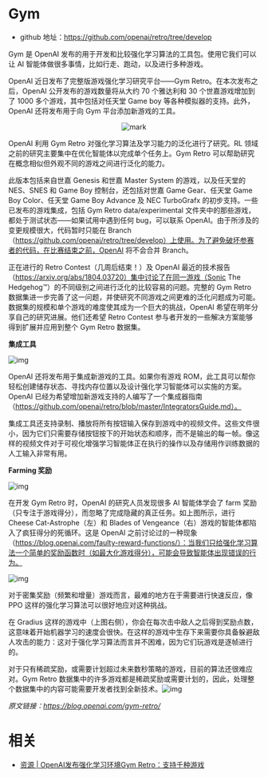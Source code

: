 # Gym

- github 地址：https://github.com/openai/retro/tree/develop



Gym 是 OpenAI 发布的用于开发和比较强化学习算法的工具包。使用它我们可以让 AI 智能体做很多事情，比如行走、跑动，以及进行多种游戏。


OpenAI 近日发布了完整版游戏强化学习研究平台——Gym Retro。在本次发布之后，OpenAI 公开发布的游戏数量将从大约 70 个雅达利和 30 个世嘉游戏增加到了 1000 多个游戏，其中包括对任天堂 Game boy 等各种模拟器的支持。此外，OpenAI 还将发布用于向 Gym 平台添加新游戏的工具。

<center>

![mark](http://images.iterate.site/blog/image/20191103/WVL1TyPqXVSb.png?imageslim)

</center>

OpenAI 利用 Gym Retro 对强化学习算法及学习能力的泛化进行了研究。RL 领域之前的研究主要集中在优化智能体以完成单个任务上。Gym Retro 可以帮助研究在概念相似但外观不同的游戏之间进行泛化的能力。

此版本包括来自世嘉 Genesis 和世嘉 Master System 的游戏，以及任天堂的 NES、SNES 和 Game Boy 控制台，还包括对世嘉 Game Gear、任天堂 Game Boy Color、任天堂 Game Boy Advance 及 NEC TurboGrafx 的初步支持。一些已发布的游戏集成，包括 Gym Retro data/experimental 文件夹中的那些游戏，都处于测试状态——如果试用中遇到任何 bug，可以联系 OpenAI。由于所涉及的变更规模很大，代码暂时只能在 Branch（https://github.com/openai/retro/tree/develop）上使用。为了避免破坏参赛者的代码，在比赛结束之前，OpenAI 将不会合并 Branch。



正在进行的 Retro Contest（几周后结束！）及 OpenAI 最近的技术报告（https://arxiv.org/abs/1804.03720）集中讨论了在同一游戏（Sonic The Hedgehog™）的不同级别之间进行泛化的比较容易的问题。完整的 Gym Retro 数据集进一步完善了这一问题，并使研究不同游戏之间更难的泛化问题成为可能。数据集的规模和单个游戏的难度使其成为一个巨大的挑战，OpenAI 希望在明年分享自己的研究进展。他们还希望 Retro Contest 参与者开发的一些解决方案能够得到扩展并应用到整个 Gym Retro 数据集。



**集成工具**





![img](https://mmbiz.qpic.cn/mmbiz_png/KmXPKA19gW9aGy5KibRbtI61b29vJbh8ibaeY7KjpsbMQG4myA1tGXhibxje0o1aN9U9N4vow1p8zLpMGoxa52d9g/640?wx_fmt=png&tp=webp&wxfrom=5&wx_lazy=1&wx_co=1)



OpenAI 还将发布用于集成新游戏的工具。如果你有游戏 ROM，此工具可以帮你轻松创建储存状态、寻找内存位置以及设计强化学习智能体可以实施的方案。OpenAI 已经为希望增加新游戏支持的人编写了一个集成器指南（https://github.com/openai/retro/blob/master/IntegratorsGuide.md）。



集成工具还支持录制、播放将所有按钮输入保存到游戏中的视频文件。这些文件很小，因为它们只需要存储按钮按下的开始状态和顺序，而不是输出的每一帧。像这样的视频文件对于可视化增强学习智能体正在执行的操作以及存储用作训练数据的人工输入非常有用。



**Farming 奖励**





![img](https://mmbiz.qpic.cn/mmbiz_png/KmXPKA19gW9aGy5KibRbtI61b29vJbh8ibKIvkpiaic1OSYISYWlZXzItwsbbsaCjtWDicVMd9JPBfibnaJK2v1j0icqg/640?wx_fmt=png&tp=webp&wxfrom=5&wx_lazy=1&wx_co=1)



在开发 Gym Retro 时，OpenAI 的研究人员发现很多 AI 智能体学会了 farm 奖励（只专注于游戏得分），而忽略了完成隐藏的真正任务。如上图所示，进行 Cheese Cat-Astrophe（左）和 Blades of Vengeance（右）游戏的智能体都陷入了疯狂得分的死循环。这是 OpenAI 之前讨论过的一种现象（https://blog.openai.com/faulty-reward-functions/）：当我们只给强化学习算法一个简单的奖励函数时（如最大化游戏得分），可能会导致智能体出现错误的行为。





![img](https://mmbiz.qpic.cn/mmbiz_png/KmXPKA19gW9aGy5KibRbtI61b29vJbh8ibZVRVk1paqRBRCwGYLWzE8vumSdeJzJYn5ic1tITnUQvEagSicFNXh2Xg/640?wx_fmt=png&tp=webp&wxfrom=5&wx_lazy=1&wx_co=1)



对于密集奖励（频繁和增量）游戏而言，最难的地方在于需要进行快速反应，像 PPO 这样的强化学习算法可以很好地应对这种挑战。



在 Gradius 这样的游戏中（上图右侧），你会在每次击中敌人之后得到奖励点数，这意味着开始机器学习的速度会很快。在这样的游戏中生存下来需要你具备躲避敌人攻击的能力：这对于强化学习算法而言并不困难，因为它们玩游戏是逐帧进行的。



对于只有稀疏奖励，或需要计划超过未来数秒策略的游戏，目前的算法还很难应对。Gym Retro 数据集中的许多游戏都是稀疏奖励或需要计划的，因此，处理整个数据集中的内容可能需要开发者找到全新技术。![img](https://mmbiz.qpic.cn/mmbiz_png/KmXPKA19gW8Zfpicd40EribGuaFicDBCRH6IOu1Rnc4T3W3J1wE0j6kQ6GorRSgicib0fmNrj3yzlokup2jia9Z0YVeA/640?wx_fmt=png&tp=webp&wxfrom=5&wx_lazy=1&wx_co=1)



*原文链接：https://blog.openai.com/gym-retro/*



# 相关

- [资源 | OpenAI发布强化学习环境Gym Retro：支持千种游戏](https://mp.weixin.qq.com/s?__biz=MzA3MzI4MjgzMw==&mid=2650742819&idx=2&sn=91a053fd9b8ea1c625664ce3a8fc0e48&chksm=871ae45db06d6d4b30a73e2c3bcc42cf78e8b13904f42f1ad5e168e37013db43477644d5beb0&mpshare=1&scene=1&srcid=05261fJCibABE8qlw2rbss4D#rd)

